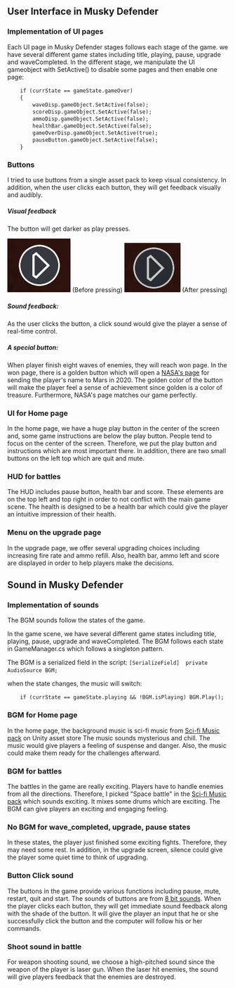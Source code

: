## User Interface in Musky Defender

### Implementation of UI pages
Each UI page in Musky Defender stages follows each stage of the game. we have several different game states including title, playing, pause, upgrade and waveCompleted. In the different stage, we manipulate the UI gameobject with SetActive() to disable some pages and then enable one page:
    
        if (currState == gameState.gameOver)  
        {  
            waveDisp.gameObject.SetActive(false);  
            scoreDisp.gameObject.SetActive(false);  
            ammoDisp.gameObject.SetActive(false);  
            healthBar.gameObject.SetActive(false);
            gameOverDisp.gameObject.SetActive(true);
            pauseButton.gameObject.SetActive(false);
        }
        
### Buttons
I tried to use buttons from a single asset pack to keep visual consistency. In addition, when the user clicks each button, they will get feedback visually and audibly.

##### Visual feedback 

The button will get darker as play presses.

![Before pressing](https://github.com/MLA98/Gamedev189/raw/master/imageHost/471A5887-A1AD-4ABF-ADDD-E17DF2E946E6.png?raw=true) 
(Before pressing)                  ![After pressing](https://github.com/MLA98/Gamedev189/raw/master/imageHost/ACEA395D-39AE-4B16-B02D-45E71D03CEF0.png?raw=true)
(After pressing)

#####  Sound feedback: 
As the user clicks the button, a click sound would give the player a sense of real-time control.

##### A special button:
When player finish eight waves of enemies, they will reach won page. In the won page, there is a golden button which will open a [NASA's page](https://mars.nasa.gov/participate/send-your-name/mars2020/) for sending the player's name to Mars in 2020. The golden color of the button will make the player feel a sense of achievement since golden is a color of treasure. Furthermore, NASA's page matches our game perfectly.

### UI for Home page
In the home page, we have a huge play button in the center of the screen and, some game instructions are below the play button. People tend to focus on the center of the screen. Therefore, we put the play button and instructions which are most important there. In addition, there are two small buttons on the left top which are quit and mute. 

### HUD for battles
The HUD includes pause button, health bar and score. These elements are on the top left and top right in order to not conflict with the main game scene. The health is designed to be a health bar which could give the player an intuitive impression of their health.

### Menu on the upgrade page
In the upgrade page, we offer several upgrading choices including increasing fire rate and ammo refill. Also, health bar, ammo left and score are displayed in order to help players make the decisions.
## Sound in Musky Defender

### Implementation of sounds
The BGM sounds follow the states of the game. 

In the game scene, we have several different game states including title, playing, pause, upgrade and waveCompleted. The BGM follows each state in GameManager.cs which follows a singleton pattern.

The BGM is a serialized field in the script:  ```[SerializeField] 
    private AudioSource BGM;```

when the state changes, the music will switch:
```    
    if (currState == gameState.playing && !BGM.isPlaying) BGM.Play();
```   


### BGM for Home page
In the home page, the background music is sci-fi music from [Sci-fi Music pack](https://assetstore.unity.com/packages/audio/music/electronic/sci-fi-music-loops-pack-120186) on Unity asset store  The music sounds mysterious and chill. The music would give players a feeling of suspense and danger. Also, the music could make them ready for the challenges afterward.


### BGM for battles

The battles in the game are really exciting. Players have to handle enemies from all the directions. Therefore, I picked "Space battle" in the [Sci-fi Music pack](https://assetstore.unity.com/packages/audio/music/electronic/sci-fi-music-loops-pack-120186) which sounds exciting. It mixes some drums which are exciting. The BGM can give players an exciting and engaging feeling.

### No BGM for wave_completed, upgrade, pause states
In these states, the player just finished some exciting fights. Therefore, they may need some rest. In addition, in the upgrade screen, silence could give the player some quiet time to think of upgrading.


### Button Click sound

The buttons in the game provide various functions including pause, mute, restart, quit and start. The sounds of buttons are from [8 bit sounds](https://assetstore.unity.com/packages/audio/sound-fx/8-bit-sounds-free-package-3766). When the player clicks each button, they will get immediate sound feedback along with the shade of the button. It will give the player an input that he or she successfully click the button and the computer will follow his or her commands.

### Shoot sound in battle 
For weapon shooting sound, we choose a high-pitched sound since the weapon of the player is laser gun. When the laser hit enemies, the sound will give players feedback that the enemies are destroyed.
 

